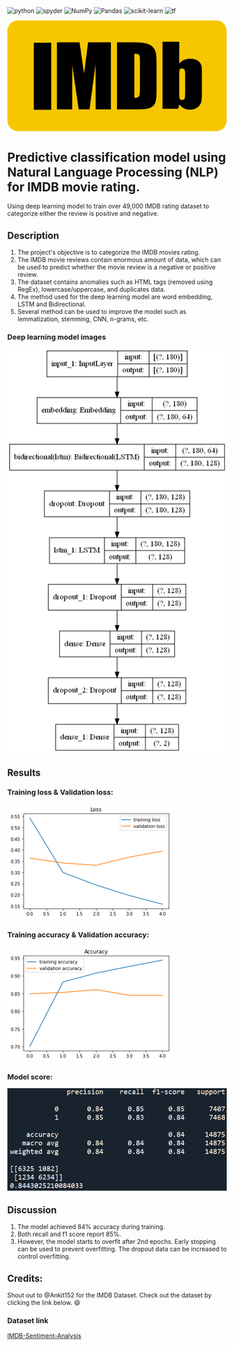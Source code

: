 <a><img alt = 'python' src="https://img.shields.io/badge/Python-14354C?style=for-the-badge&logo=python&logoColor=white"></a>
<a><img alt = 'spyder' src="https://img.shields.io/badge/Spyder%20Ide-FF0000?style=for-the-badge&logo=spyder%20ide&logoColor=white"></a>
![NumPy](https://img.shields.io/badge/numpy-%23013243.svg?style=for-the-badge&logo=numpy&logoColor=white)
![Pandas](https://img.shields.io/badge/pandas-%23150458.svg?style=for-the-badge&logo=pandas&logoColor=white)
![scikit-learn](https://img.shields.io/badge/scikit--learn-%23F7931E.svg?style=for-the-badge&logo=scikit-learn&logoColor=white)
<a><img alt='tf' src="https://img.shields.io/badge/TensorFlow-FF6F00?style=for-the-badge&logo=tensorflow&logoColor=white"></a>

![model_loss](static/imdb.png)

# Predictive classification model using Natural Language Processing (NLP) for IMDB movie rating.
 Using deep learning model to train over 49,000 IMDB rating dataset to categorize either the review is positive and negative.

## Description
1. The project's objective is to categorize the IMDB movies rating. 
2. The IMDB movie reviews contain enormous amount of data, which can be used to predict whether the movie review is a negative or positive review. 
3. The dataset contains anomalies such as HTML tags (removed using RegEx), lowercase/uppercase, and duplicates data.
4. The method used for the deep learning model are word embedding, LSTM and Bidirectional.
5. Several method can be used to improve the model such as lemmatization, stemming, CNN, n-grams, etc.

### Deep learning model images
![model_architecture](static/model.png)

## Results

### Training loss & Validation loss:

![model_loss](static/loss.png)

### Training accuracy & Validation accuracy:

![model_accuracy](static/accuracy.png)

### Model score:

![model_score](static/score_sentiment.PNG)

## Discussion
1. The model achieved 84% accuracy during training. 
2. Both recall and f1 score report 85%. 
3. However, the model starts to overfit after 2nd epochs. Early stopping can be used to prevent overfitting. The dropout data can be increased to control overfitting.

## Credits:
Shout out to @Ankit152 for the IMDB Dataset. Check out the dataset by clicking the link below. :smile:
### Dataset link
[IMDB-Sentiment-Analysis](https://github.com/Ankit152/IMDB-sentiment-analysis)
